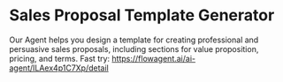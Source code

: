 # Sales Proposal Template Generator
Our Agent helps you design a template for creating professional and persuasive sales proposals, including sections for value proposition, pricing, and terms.
Fast try: https://flowagent.ai/ai-agent/ILAex4p1C7Xp/detail
